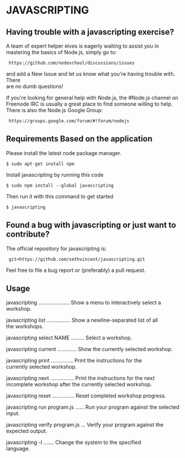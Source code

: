 # JAVASCRIPTING  

 ## Having trouble with a javascripting exercise?  

  A team of expert helper elves is eagerly waiting to assist you in  
  mastering the basics of Node.js, simply go to:  

     https://github.com/nodeschool/discussions/issues  

  and add a New Issue and let us know what you're having trouble with. There  
  are no dumb questions!  

  If you're looking for general help with Node.js, the #Node.js channel on  
  Freenode IRC is usually a great place to find someone willing to help.  
  There is also the Node.js Google Group:  

     https://groups.google.com/forum/#!forum/nodejs  

 ## Requirements Based on the application
 Please install the latest node package manager.
 ```
 $ sudo apt-get install npm
 ```
 Install javascripting by running this code
 ```
 $ sudo npm install --global javascripting
 ```
 Then run it with this command to get started
 ```
 $ javascripting
 ```
 ## Found a bug with javascripting or just want to contribute?  

  The official repository for javascripting is:  

     git+https://github.com/sethvincent/javascripting.git  

  Feel free to file a bug report or (preferably) a pull request.  

 ## Usage  

  javascripting ..................... Show a menu to interactively select a  
  workshop.  

  javascripting list ................ Show a newline-separated list of all  
  the workshops.  

  javascripting select NAME ......... Select a workshop.  

  javascripting current ............. Show the currently selected workshop.  

  javascripting print ............... Print the instructions for the  
  currently selected workshop.  

  javascripting next ................ Print the instructions for the next  
  incomplete workshop after the currently selected workshop.  

  javascripting reset ............... Reset completed workshop progress.  

  javascripting run program.js ...... Run your program against the selected  
  input.  

  javascripting verify program.js ... Verify your program against the  
  expected output.  

  javascripting -l <language> ....... Change the system to the specified  
  language.  
